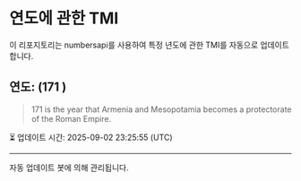 
# 연도에 관한 TMI

이 리포지토리는 numbersapi를 사용하여 특정 년도에 관한 TMI를 자동으로 업데이트합니다.

## 연도: (171 )
> 171 is the year that Armenia and Mesopotamia becomes a protectorate of the Roman Empire.

⏳ 업데이트 시간: 2025-09-02 23:25:55 (UTC)

---
자동 업데이트 봇에 의해 관리됩니다.
